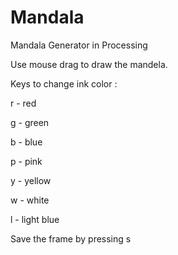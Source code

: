 # Mandala
Mandala Generator in Processing 

Use mouse drag to draw the mandela. 


Keys to change ink color : 

r - red

g - green

b - blue

p - pink

y - yellow

w - white

l - light blue


Save the frame by pressing s


